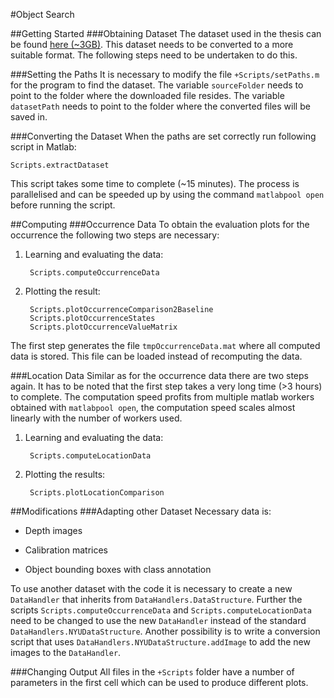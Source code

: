 #Object Search

##Getting Started
###Obtaining Dataset
The dataset used in the thesis can be found [here (~3GB)][datasetLink].
This dataset needs to be converted to a more suitable format.
The following steps need to be undertaken to do this.

###Setting the Paths
It is necessary to modify the file `+Scripts/setPaths.m` for the program to find the dataset.
The variable `sourceFolder` needs to point to the folder where the downloaded file resides.
The variable `datasetPath` needs to point to the folder where the converted files will be saved in.

###Converting the Dataset
When the paths are set correctly run following script in Matlab:

	Scripts.extractDataset

This script takes some time to complete (~15 minutes). The process is parallelised and can be speeded up by using the command `matlabpool open` before running the script.

##Computing
###Occurrence Data
To obtain the evaluation plots for the occurrence the following two steps are necessary:

1. Learning and evaluating the data:

		Scripts.computeOccurrenceData

2. Plotting the result:

		Scripts.plotOccurrenceComparison2Baseline
		Scripts.plotOccurrenceStates
		Scripts.plotOccurrenceValueMatrix

The first step generates the file `tmpOccurrenceData.mat` where all computed data is stored. This file can be loaded instead of recomputing the data.

###Location Data
Similar as for the occurrence data there are two steps again. It has to be noted that the first step takes a very long time (>3 hours) to complete. The computation speed profits from multiple matlab workers obtained with `matlabpool open`, the computation speed scales almost linearly with the number of workers used.

1. Learning and evaluating the data:

		Scripts.computeLocationData

2. Plotting the results:

		Scripts.plotLocationComparison

##Modifications
###Adapting other Dataset
Necessary data is:

* Depth images

* Calibration matrices

* Object bounding boxes with class annotation

To use another dataset with the code it is necessary to create a new `DataHandler` that inherits from `DataHandlers.DataStructure`.
Further the scripts `Scripts.computeOccurrenceData` and `Scripts.computeLocationData` need to be changed to use the new `DataHandler` instead of the standard `DataHandlers.NYUDataStructure`. Another possibility is to write a conversion script that uses `DataHandlers.NYUDataStructure.addImage` to add the new images to the `DataHandler`.

###Changing Output
All files in the `+Scripts` folder have a number of parameters in the first cell which can be used to produce different plots.


[datasetLink]: http://horatio.cs.nyu.edu/mit/silberman/nyu_depth_v2/nyu_depth_v2_labeled.mat



